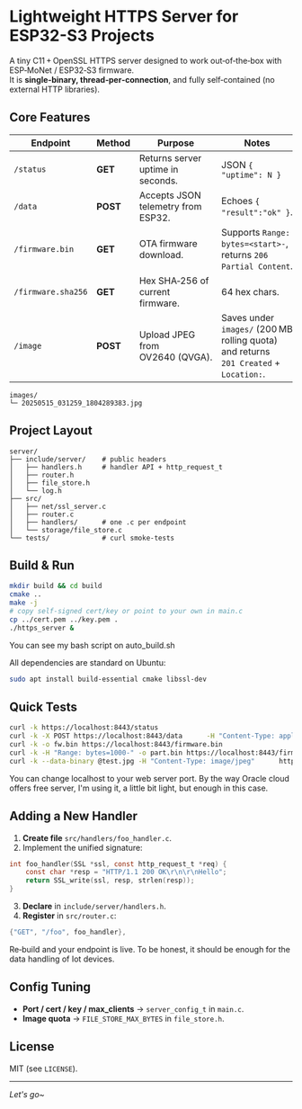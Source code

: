 # Lightweight HTTPS Server for ESP32-S3 Projects

A tiny C11 + OpenSSL HTTPS server designed to work out‑of‑the‑box with ESP‑MoNet / ESP32‑S3 firmware.  
It is **single‑binary, thread‑per‑connection**, and fully self‑contained (no external HTTP libraries).

## Core Features

| Endpoint | Method | Purpose | Notes |
|----------|--------|---------|-------|
| `/status` | **GET** | Returns server uptime in seconds. | JSON `{ "uptime": N }` |
| `/data`   | **POST** | Accepts JSON telemetry from ESP32. | Echoes `{ "result":"ok" }`. |
| `/firmware.bin` | **GET** | OTA firmware download. | Supports `Range: bytes=<start>-`, returns `206 Partial Content`. |
| `/firmware.sha256` | **GET** | Hex SHA‑256 of current firmware. | 64 hex chars. |
| `/image`  | **POST** | Upload JPEG from OV2640 (QVGA). | Saves under `images/` (200 MB rolling quota) and returns `201 Created` + `Location:`. |

```
images/
└─ 20250515_031259_1804289383.jpg
```

## Project Layout

```
server/
├── include/server/    # public headers
│   ├── handlers.h     # handler API + http_request_t
│   ├── router.h
│   ├── file_store.h
│   └── log.h
├── src/
│   ├── net/ssl_server.c
│   ├── router.c
│   ├── handlers/      # one .c per endpoint
│   └── storage/file_store.c
└── tests/             # curl smoke‑tests
```

## Build & Run

```bash
mkdir build && cd build
cmake ..
make -j
# copy self‑signed cert/key or point to your own in main.c
cp ../cert.pem ../key.pem .
./https_server &
```

You can see my bash script on auto_build.sh

All dependencies are standard on Ubuntu:

```bash
sudo apt install build-essential cmake libssl-dev
```

## Quick Tests

```bash
curl -k https://localhost:8443/status
curl -k -X POST https://localhost:8443/data      -H "Content-Type: application/json"      -d '{"type":"light","value":123}'
curl -k -o fw.bin https://localhost:8443/firmware.bin
curl -k -H "Range: bytes=1000-" -o part.bin https://localhost:8443/firmware.bin
curl -k --data-binary @test.jpg -H "Content-Type: image/jpeg"      https://localhost:8443/image
```

You can change localhost to your web server port.
By the way Oracle cloud offers free server, I'm using it, a little bit light, but enough in this case.

## Adding a New Handler

1. **Create file** `src/handlers/foo_handler.c`.
2. Implement the unified signature:

```c
int foo_handler(SSL *ssl, const http_request_t *req) {
    const char *resp = "HTTP/1.1 200 OK\r\n\r\nHello";
    return SSL_write(ssl, resp, strlen(resp));
}
```

3. **Declare** in `include/server/handlers.h`.
4. **Register** in `src/router.c`:

```c
{"GET", "/foo", foo_handler},
```

Re‑build and your endpoint is live.
To be honest, it should be enough for the data handling of Iot devices.

## Config Tuning

- **Port / cert / key / max_clients** → `server_config_t` in `main.c`.
- **Image quota** → `FILE_STORE_MAX_BYTES` in `file_store.h`.

## License

MIT (see `LICENSE`).

---

*Let's go~*
